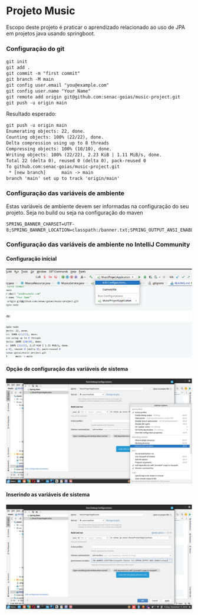 # Projeto Music
Escopo deste projeto é praticar o aprendizado relacionado ao uso de JPA em projetos java usando springboot.

### Configuração do git
```shell
git init
git add .
git commit -m "first commit"
git branch -M main
git config user.email "you@example.com"
git config user.name "Your Name"
git remote add origin git@github.com:senac-goias/music-project.git
git push -u origin main
```
Resultado esperado:

```shell
git push -u origin main
Enumerating objects: 22, done.
Counting objects: 100% (22/22), done.
Delta compression using up to 8 threads
Compressing objects: 100% (10/10), done.
Writing objects: 100% (22/22), 2.23 KiB | 1.11 MiB/s, done.
Total 22 (delta 0), reused 0 (delta 0), pack-reused 0
To github.com:senac-goias/music-project.git
 * [new branch]      main -> main
branch 'main' set up to track 'origin/main'
```

### Configuração das variáveis de ambiente
Estas variáveis de ambiente devem ser informadas na configuração do seu projeto.
Seja no build ou seja na configuração do maven

```
SPRING_BANNER_CHARSET=UTF-8;SPRING_BANNER_LOCATION=classpath:/banner.txt;SPRING_OUTPUT_ANSI_ENABLE=always
```

### Configuração das variáveis de ambiente no IntelliJ Community
#### Configuração inicial
![Alt text](./assets/images/config-env/config01.png)
#### Opção de configuração das variáveis de sistema
![Alt text](./assets/images/config-env/config02.png)
#### Inserindo as variáveis de sistema
![Alt text](./assets/images/config-env/config03.png)
